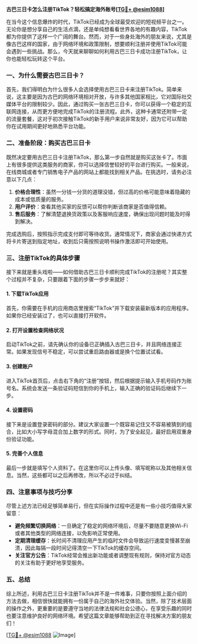 **古巴三日卡怎么注册TikTok？轻松搞定海外账号[[TG💪+ @esim1088](https://t.me/s/esim1088)]**

在当今这个信息爆炸的时代，TikTok已经成为全球最受欢迎的短视频平台之一。无论你是想分享自己的生活点滴，还是单纯想看看世界各地的有趣内容，TikTok都为你提供了这样一个广阔的舞台。然而，对于一些身处海外的朋友来说，尤其是像古巴这样的国家，由于网络环境和政策限制，想要顺利注册并使用TikTok可能会遇到一些挑战。那么，今天就来聊聊如何利用古巴三日卡成功注册TikTok，让你也能轻松玩转这个平台。

### 一、为什么需要古巴三日卡？

首先，我们得明白为什么很多人会选择使用古巴三日卡来注册TikTok。简单来说，这主要是因为古巴的网络环境相对开放，与许多其他国家相比，它对国际社交媒体平台的限制较少。因此，通过购买一张古巴三日卡，你可以获得一个稳定的互联网连接，从而更方便地完成TikTok的注册流程。此外，这种卡通常还附带一定的流量套餐，这对于初次接触TikTok的新手用户来说非常友好，因为它可以帮助你在试用期间更好地熟悉平台功能。

### 二、准备阶段：购买古巴三日卡

既然决定要用古巴三日卡注册TikTok，那么第一步自然就是购买这张卡了。市面上有很多提供这类服务的商家，你可以选择信誉较好的平台进行购买。一般来说，在线商城或者专门销售电子产品的网站上都能找到相关产品。在挑选时，请务必注意以下几点：

1. **价格合理性**：虽然一分钱一分货的道理没错，但过高的价格可能意味着隐藏的成本或低质量的服务。
2. **用户评价**：查看其他买家的反馈可以帮你判断该商家是否值得信赖。
3. **售后服务**：了解清楚退换货政策以及客服响应速度，确保出现问题时能及时得到解决。

完成选购后，按照指示完成支付即可等待收货。通常情况下，商家会通过快递方式将卡片寄送到指定地址，收到后只需按照说明书操作激活即可开始使用。

### 三、注册TikTok的具体步骤

接下来就是重头戏啦——如何借助古巴三日卡顺利完成TikTok的注册呢？其实整个过程并不复杂，只要跟着下面的步骤一步步来就好：

#### 1. 下载TikTok应用
首先，你需要在手机的应用商店里搜索“TikTok”并下载安装最新版本的应用程序。如果你已经安装过了，也可以直接打开软件。

#### 2. 打开设置检查网络状况
启动TikTok之前，请先确认你的设备已正确插入古巴三日卡，并且网络连接正常。如果发现信号不稳定，可以尝试重启路由器或是换个位置试试看。

#### 3. 创建账户
进入TikTok首页后，点击右下角的“注册”按钮，然后根据提示输入手机号码作为账号名。系统会发送一条验证码短信到你的手机上，输入正确的验证码后继续下一步。

#### 4. 设置密码
接下来是设置登录密码的部分。建议大家设置一个既容易记住又不容易被猜到的组合，比如大小写字母混合加上数字的形式。同时，为了安全起见，最好启用双重身份验证功能。

#### 5. 完善个人信息
最后一步就是填写个人资料了。在这里你可以上传头像、填写昵称以及其他相关信息。当然，这些都可以之后再修改，所以不必过于纠结。

### 四、注意事项与技巧分享

尽管上述方法已经足够简单易行，但在实际操作过程中还是有一些小技巧值得大家留意：

- **避免频繁切换网络**：一旦确定了稳定的网络环境后，尽量不要随意更换Wi-Fi或者其他类型的网络连接，以免影响正常使用。
- **定期清理缓存**：长时间不清理应用产生的临时文件会导致运行速度变慢甚至崩溃，因此每隔一段时间记得清空一下TikTok的缓存空间。
- **关注官方公告**：TikTok经常会推出新功能或者调整现有规则，保持对官方动态的关注有助于更好地享受服务。

### 五、总结

综上所述，利用古巴三日卡注册TikTok并不是一件难事，只要你按照上面介绍的方法去做，相信很快就能拥有一份属于自己的海外社交体验。当然，除了技术层面的操作之外，更重要的是要遵守当地的法律法规和社会公德心，在享受乐趣的同时也要注意维护良好的网络环境。希望这篇文章能够帮助到正在寻找解决方案的朋友们！

[[TG💪+ @esim1088](https://t.me/s/esim1088) ![Image](https://i.postimg.cc/4NQfJmqS/Snipaste-2025-05-13-00-14-12.png)]